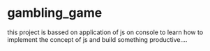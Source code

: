 ﻿# gambling_game

 this project is bassed on application of js on console to learn how to implement the concept of js and build something productive....
